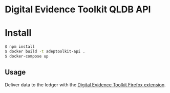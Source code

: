 # Digital Evidence Toolkit QLDB API

# Install
```sh
$ npm install
$ docker build -t adeptoolkit-api .
$ docker-compose up
```

## Usage
Deliver data to the ledger with the [Digital Evidence Toolkit Firefox extension](https://github.com/digitalevidencetoolkit/firefox-extension).

